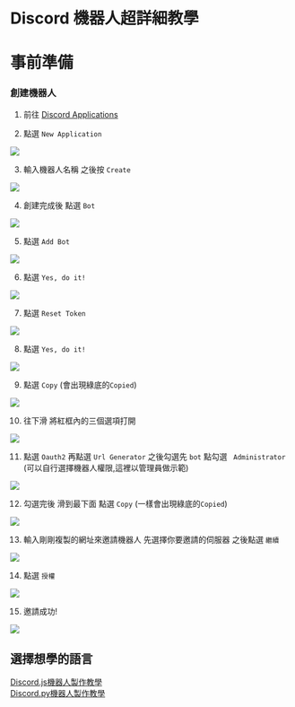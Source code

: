 <h1>Discord 機器人超詳細教學</h1>

# 事前準備

### 創建機器人

1. 前往 [Discord Applications](https://discord.com/developers/applications)

2. 點選 `New Application`

<img src="/createbot/crebot-1.png" />

3. 輸入機器人名稱 之後按 `Create`

<img src="/createbot/crebot-2.png" />

4. 創建完成後 點選 `Bot` 

<img src="/createbot/crebot-3.png" />

5. 點選 `Add Bot`

<img src="/createbot/crebot-4.png" />

6. 點選 `Yes, do it!`

<img src="/createbot/crebot-5.png" />

7. 點選 `Reset Token`

<img src="/createbot/crebot-6.png" />

8. 點選 `Yes, do it!`

<img src="/createbot/crebot-7.png" />

9. 點選 `Copy` (會出現綠底的`Copied`)

<img src="/createbot/crebot-8.png" />

10. 往下滑 將紅框內的三個選項打開

<img src="/createbot/crebot-8-1.png" />

11. 點選 `Oauth2` 再點選 `Url Generator` 之後勾選先 `bot` 點勾選 ` Administrator` (可以自行選擇機器人權限,這裡以管理員做示範)

<img src="/createbot/crebot-9.png" />

12. 勾選完後 滑到最下面 點選 `Copy` (一樣會出現綠底的`Copied`)

<img src="/createbot/crebot-10.png" />

13. 輸入剛剛複製的網址來邀請機器人 先選擇你要邀請的伺服器 之後點選 `繼續`

<img src="/createbot/crebot-11.png" />

14. 點選 `授權`

<img src="/createbot/crebot-12.png" />

15. 邀請成功!

<img src="/createbot/crebot-13.png" />


## 選擇想學的語言
<a href="/discord/bot/js/">Discord.js機器人製作教學</a>
<br>
<a href="/discord/bot/py/">Discord.py機器人製作教學</a>